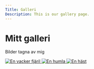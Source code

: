 ```yaml
---
Title: Galleri
Description: This is our gallery page.
---
```


Mitt galleri
==========================
Bilder tagna av mig

<div class="gallery">
  <a href="image/butterfly.jpg" target="_blank">
    <picture>
      <source media="(min-width: 668px)" srcset="image/butterfly.jpg?w=960&q=90">
      <source media="(min-width: 376px)" srcset="image/butterfly.jpg?w=667&q=70">
      <img src="image/butterfly.jpg?w=375&h=500&crop-to-fit&area=0,0,25,0&q=70" alt="En vacker fjäril">
    </picture>
  </a>

  <a href="image/humla.jpg" target="_blank">
    <picture>
      <source media="(min-width: 668px)" srcset="image/humla.jpg?w=960&q=90">
      <source media="(min-width: 376px)" srcset="image/humla.jpg?w=667&q=70">
      <img src="image/humla.jpg?w=375&h=500&crop-to-fit&area=0,0,25,0&q=70" alt="En humla">
    </picture>
  </a>

  <a href="image/clara1.jpg" target="_blank">
    <picture>
      <source media="(min-width: 668px)" srcset="image/clara1.jpg?w=960&q=90">
      <source media="(min-width: 376px)" srcset="image/clara1.jpg?w=667&q=70">
      <img src="image/clara1.jpg?w=375&h=500&crop-to-fit&area=0,0,25,0&q=70" alt="En häst">
    </picture>
  </a>
</div>